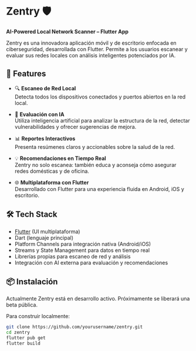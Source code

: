 # Zentry 🛡️
**AI-Powered Local Network Scanner – Flutter App**

Zentry es una innovadora aplicación móvil y de escritorio enfocada en ciberseguridad, desarrollada con Flutter. Permite a los usuarios escanear y evaluar sus redes locales con análisis inteligentes potenciados por IA.

## 🚀 Features

- 🔍 **Escaneo de Red Local**  
  Detecta todos los dispositivos conectados y puertos abiertos en la red local.

- 🧠 **Evaluación con IA**  
  Utiliza inteligencia artificial para analizar la estructura de la red, detectar vulnerabilidades y ofrecer sugerencias de mejora.

- 📊 **Reportes Interactivos**  
  Presenta resúmenes claros y accionables sobre la salud de la red.

- 💡 **Recomendaciones en Tiempo Real**  
  Zentry no solo escanea: también educa y aconseja cómo asegurar redes domésticas y de oficina.

- 🌐 **Multiplataforma con Flutter**  
  Desarrollado con Flutter para una experiencia fluida en Android, iOS y escritorio.

## 🛠️ Tech Stack

- [Flutter](https://flutter.dev/) (UI multiplataforma)
- Dart (lenguaje principal)
- Platform Channels para integración nativa (Android/iOS)
- Streams y State Management para datos en tiempo real
- Librerías propias para escaneo de red y análisis
- Integración con AI externa para evaluación y recomendaciones

## 📦 Instalación

Actualmente Zentry está en desarrollo activo. Próximamente se liberará una beta pública.

Para construir localmente:

```bash
git clone https://github.com/yourusername/zentry.git
cd zentry
flutter pub get
flutter build